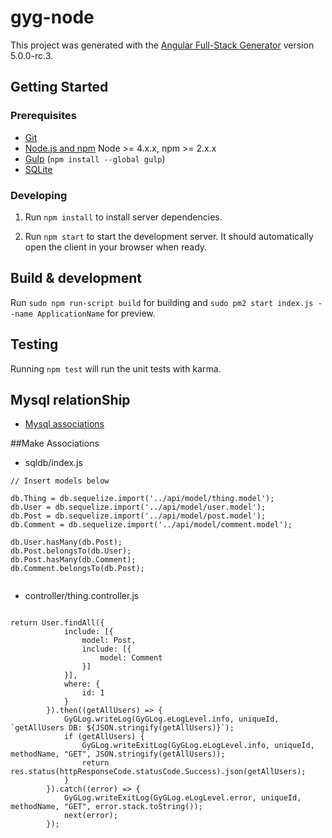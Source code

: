 # gyg-node

This project was generated with the [Angular Full-Stack Generator](https://github.com/DaftMonk/generator-angular-fullstack) version 5.0.0-rc.3.

## Getting Started

### Prerequisites

- [Git](https://git-scm.com/)
- [Node.js and npm](nodejs.org) Node >= 4.x.x, npm >= 2.x.x
- [Gulp](http://gulpjs.com/) (`npm install --global gulp`)
- [SQLite](https://www.sqlite.org/quickstart.html)

### Developing

1. Run `npm install` to install server dependencies.

2. Run `npm start` to start the development server. It should automatically open the client in your browser when ready.

## Build & development

Run `sudo npm run-script build` for building and `sudo pm2 start index.js --name ApplicationName` for preview.

## Testing

Running `npm test` will run the unit tests with karma.

## Mysql relationShip

- [Mysql associations](https://sequelize.org/master/manual/associations.html)

##Make Associations

- sqldb/index.js  

``` 
// Insert models below

db.Thing = db.sequelize.import('../api/model/thing.model');
db.User = db.sequelize.import('../api/model/user.model');
db.Post = db.sequelize.import('../api/model/post.model');
db.Comment = db.sequelize.import('../api/model/comment.model');

db.User.hasMany(db.Post);
db.Post.belongsTo(db.User);
db.Post.hasMany(db.Comment);
db.Comment.belongsTo(db.Post);
    
```
- controller/thing.controller.js

```

return User.findAll({
            include: [{
                model: Post,
                include: [{
                    model: Comment
                }]
            }],
            where: {
                id: 1
            }
        }).then((getAllUsers) => {
            GyGLog.writeLog(GyGLog.eLogLevel.info, uniqueId, `getAllUsers DB: ${JSON.stringify(getAllUsers)}`);
            if (getAllUsers) {
                GyGLog.writeExitLog(GyGLog.eLogLevel.info, uniqueId, methodName, "GET", JSON.stringify(getAllUsers));
                return res.status(httpResponseCode.statusCode.Success).json(getAllUsers);
            }
        }).catch((error) => {
            GyGLog.writeExitLog(GyGLog.eLogLevel.error, uniqueId, methodName, "GET", error.stack.toString());
            next(error);
        });

```




